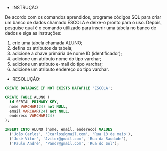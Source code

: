 * INSTRUÇÃO

De acordo com os comandos aprendidos, programe códigos SQL para criar um banco de dados chamado ESCOLA e deixe-o pronto para o uso. Depois, pesquise qual é o comando utilizado para inserir uma tabela no banco de dados e siga as instruções:

1. crie uma tabela chamada ALUNO;  
2. defina os atributos da tabela;
3. adicione a chave primária de nome ID (identificador);
4. adicione um atributo nome do tipo varchar;
5. adicione um atributo e-mail do tipo varchar;
6. adicione um atributo endereço do tipo varchar.


* RESOLUÇÃO:

```sql
CREATE DATABASE IF NOT EXISTS DATAFILE 'ESCOLA';

CREATE TABLE ALUNO (
  id SERIAL PRIMARY KEY,
  nome VARCHAR(24) not NULL,
  email VARCHAR(24) not NULL,
  endereco VARCHAR(24)
);

INSERT INTO ALUNO (nome, email, endereco) VALUES
  ('João Carlos', 'Jcarlos@gmail.com', 'Rua 13 de maio'),
  ('José Vitor', 'Jvitor@gmail.com', 'Rua da Saudade'),
  ('Paulo André', 'Pandr@gmail.com', 'Rua do Sol');
  ```